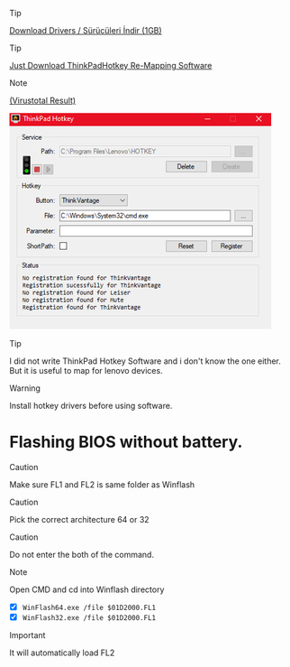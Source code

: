 > [!TIP]
> <a href="https://github.com/ny4rlk0/Thinkpad-T430-Support-Software/releases/download/Thinkpad_T430_Support_Software_Drivers/ThinkPad.T430.Drivers.exe">Download Drivers / Sürücüleri İndir (1GB)</a>

> [!TIP]
><a href="https://raw.githubusercontent.com/ny4rlk0/Thinkpad-T430-Support-Software/main/ThinkPadHotkey.exe">Just Download ThinkPadHotkey Re-Mapping Software</a>

> [!NOTE]
> <a href="https://www.virustotal.com/gui/file/cccc6fcc2e7d09450608a2840a215eb95884a377e4d48b72813ac1b29f88cc91?nocache=1">(Virustotal Result)</a>

<img src="https://raw.githubusercontent.com/ny4rlk0/Thinkpad-T430-Support-Software/main/SS.png">

> [!TIP]
> I did not write ThinkPad Hotkey Software and i don't know the one either. But it is useful to map for lenovo devices.

> [!WARNING]
> Install hotkey drivers before using software.

# Flashing BIOS without battery.
> [!CAUTION]
> Make sure FL1 and FL2 is same folder as Winflash

> [!CAUTION]
> Pick the correct architecture 64 or 32

> [!CAUTION]
> Do not enter the both of the command.

> [!NOTE]
> Open CMD and cd into Winflash directory

- [x] `WinFlash64.exe /file $01D2000.FL1`  
- [x] `WinFlash32.exe /file $01D2000.FL1`

> [!IMPORTANT]
> It will automatically load FL2
